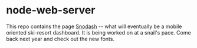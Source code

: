 # node-web-server

This repo contains the page [Snodash](http://hiefield.io/) -- what will eventually be a mobile oriented ski-resort dashboard.
It is being worked on at a snail's pace. Come back next year and check out the new fonts.
